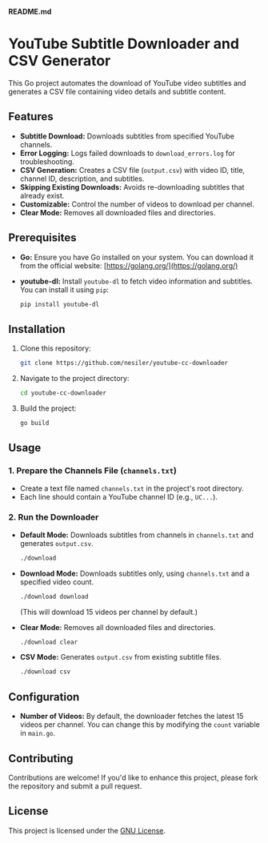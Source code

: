 **README.md**

# YouTube Subtitle Downloader and CSV Generator

This Go project automates the download of YouTube video subtitles and generates a CSV file containing video details and subtitle content.

## Features

- **Subtitle Download:** Downloads subtitles from specified YouTube channels.
- **Error Logging:** Logs failed downloads to `download_errors.log` for troubleshooting.
- **CSV Generation:** Creates a CSV file (`output.csv`) with video ID, title, channel ID, description, and subtitles.
- **Skipping Existing Downloads:** Avoids re-downloading subtitles that already exist.
- **Customizable:** Control the number of videos to download per channel.
- **Clear Mode:** Removes all downloaded files and directories.

## Prerequisites

- **Go:** Ensure you have Go installed on your system.  You can download it from the official website: [https://golang.org/](https://golang.org/)
- **youtube-dl:** Install `youtube-dl` to fetch video information and subtitles. You can install it using `pip`:

   ```bash
   pip install youtube-dl
   ```

## Installation

1. Clone this repository:
   ```bash
   git clone https://github.com/nesiler/youtube-cc-downloader
   ```
2. Navigate to the project directory:
   ```bash
   cd youtube-cc-downloader
   ```
3. Build the project:
   ```bash
   go build
   ```

## Usage

### 1. Prepare the Channels File (`channels.txt`)

- Create a text file named `channels.txt` in the project's root directory.
- Each line should contain a YouTube channel ID (e.g., `UC...`).

### 2. Run the Downloader

- **Default Mode:** Downloads subtitles from channels in `channels.txt` and generates `output.csv`.
   ```bash
   ./download
   ```

- **Download Mode:** Downloads subtitles only, using `channels.txt` and a specified video count.
   ```bash
   ./download download
   ```
   (This will download 15 videos per channel by default.)

- **Clear Mode:** Removes all downloaded files and directories.
   ```bash
   ./download clear
   ```

- **CSV Mode:** Generates `output.csv` from existing subtitle files.
   ```bash
   ./download csv
   ```

## Configuration

- **Number of Videos:** By default, the downloader fetches the latest 15 videos per channel. You can change this by modifying the `count` variable in `main.go`.


## Contributing

Contributions are welcome! If you'd like to enhance this project, please fork the repository and submit a pull request.

## License

This project is licensed under the [GNU License](LICENSE).
